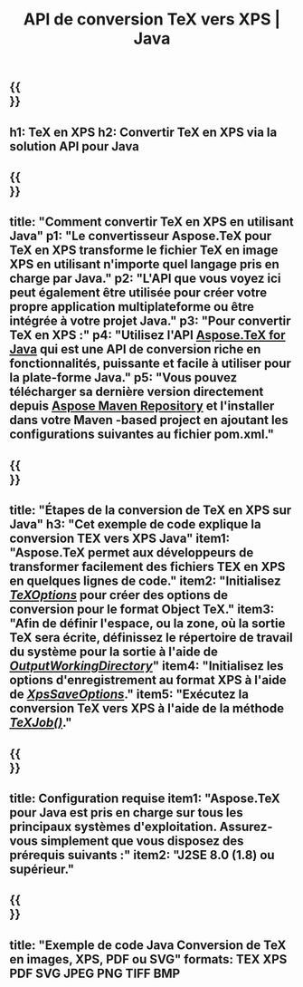 ﻿---
translation: true
template: /_templates/_conversion-child-java.md
title: API de conversion TeX vers XPS | Java
description: Fonctionnalité de conversion TeX vers XPS. Intégrez cette bibliothèque Java sur site dans votre projet ou utilisez des applications multiplateformes pour convertir TeX en XPS.
keywords: tex à xps api java, tex2xps intégrer
url: /java/conversion/tex-to-xps/
family: tex
platformtag: java
feature: conversion
informat: TEX
outformat: XPS
otherformats: BMP PNG JPEG TIFF PDF SVG
---

{{<section banner>}}
---
h1: TeX en XPS
h2: Convertir TeX en XPS via la solution API pour Java
---

{{<section overview>}}
---
title: "Comment convertir TeX en XPS en utilisant Java"
p1: "Le convertisseur Aspose.TeX pour TeX en XPS transforme le fichier TeX en image XPS en utilisant n'importe quel langage pris en charge par Java."
p2: "L'API que vous voyez ici peut également être utilisée pour créer votre propre application multiplateforme ou être intégrée à votre projet Java."
p3: "Pour convertir TeX en XPS :"
p4: "Utilisez l'API [Aspose.TeX for Java](https://products.aspose.com/tex/java) qui est une API de conversion riche en fonctionnalités, puissante et facile à utiliser pour la plate-forme Java."
p5: "Vous pouvez télécharger sa dernière version directement depuis [Aspose Maven Repository](https://repository.aspose.com/tex/) et l'installer dans votre Maven -based project en ajoutant les configurations suivantes au fichier pom.xml."
---

{{<section feature1>}}
---
title: "Étapes de la conversion de TeX en XPS sur Java"
h3: "Cet exemple de code explique la conversion TEX vers XPS Java"
item1: "Aspose.TeX permet aux développeurs de transformer facilement des fichiers TEX en XPS en quelques lignes de code."
item2: "Initialisez [*TeXOptions*](https://reference.aspose.com/tex/java/com.aspose.tex/TeXOptions) pour créer des options de conversion pour le format Object TeX."
item3: "Afin de définir l'espace, ou la zone, où la sortie TeX sera écrite, définissez le répertoire de travail du système pour la sortie à l'aide de [*OutputWorkingDirectory*](https://reference.aspose.com/tex/java/com.aspose.tex/TeXOptions#getOutputWorkingDirectory--)"
item4: "Initialisez les options d'enregistrement au format XPS à l'aide de [*XpsSaveOptions*](https://reference.aspose.com/tex/java/com.aspose.tex.rendering/XpsSaveOptions)."
item5: "Exécutez la conversion TeX vers XPS à l'aide de la méthode [*TeXJob()*](https://reference.aspose.com/tex/java/com.aspose.tex/TeXJob)."
---

{{<section feature2>}}
---
title: Configuration requise
item1: "Aspose.TeX pour Java est pris en charge sur tous les principaux systèmes d'exploitation. Assurez-vous simplement que vous disposez des prérequis suivants :"
item2: "J2SE 8.0 (1.8) ou supérieur."
---

{{<section widget>}}
---
title: "Exemple de code Java Conversion de TeX en images, XPS, PDF ou SVG"
formats: TEX XPS PDF SVG JPEG PNG TIFF BMP
---